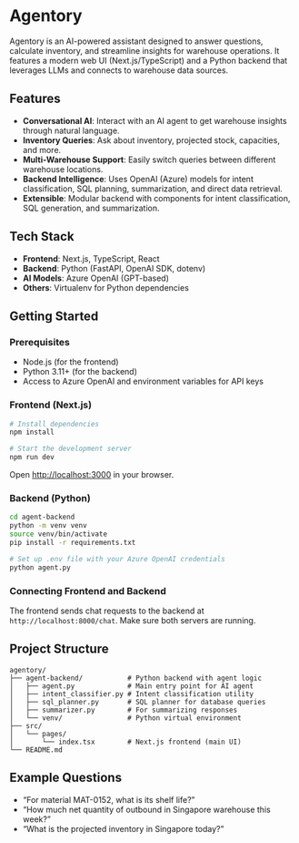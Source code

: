 # Agentory

Agentory is an AI-powered assistant designed to answer questions, calculate inventory, and streamline insights for warehouse operations. It features a modern web UI (Next.js/TypeScript) and a Python backend that leverages LLMs and connects to warehouse data sources.

## Features

- **Conversational AI**: Interact with an AI agent to get warehouse insights through natural language.
- **Inventory Queries**: Ask about inventory, projected stock, capacities, and more.
- **Multi-Warehouse Support**: Easily switch queries between different warehouse locations.
- **Backend Intelligence**: Uses OpenAI (Azure) models for intent classification, SQL planning, summarization, and direct data retrieval.
- **Extensible**: Modular backend with components for intent classification, SQL generation, and summarization.

## Tech Stack

- **Frontend**: Next.js, TypeScript, React
- **Backend**: Python (FastAPI, OpenAI SDK, dotenv)
- **AI Models**: Azure OpenAI (GPT-based)
- **Others**: Virtualenv for Python dependencies

## Getting Started

### Prerequisites

- Node.js (for the frontend)
- Python 3.11+ (for the backend)
- Access to Azure OpenAI and environment variables for API keys

### Frontend (Next.js)

```bash
# Install dependencies
npm install

# Start the development server
npm run dev
```
Open [http://localhost:3000](http://localhost:3000) in your browser.

### Backend (Python)

```bash
cd agent-backend
python -m venv venv
source venv/bin/activate
pip install -r requirements.txt

# Set up .env file with your Azure OpenAI credentials
python agent.py
```

### Connecting Frontend and Backend

The frontend sends chat requests to the backend at `http://localhost:8000/chat`. Make sure both servers are running.

## Project Structure

```
agentory/
├── agent-backend/           # Python backend with agent logic
│   ├── agent.py             # Main entry point for AI agent
│   ├── intent_classifier.py # Intent classification utility
│   ├── sql_planner.py       # SQL planner for database queries
│   ├── summarizer.py        # For summarizing responses
│   └── venv/                # Python virtual environment
├── src/
│   └── pages/
│       └── index.tsx        # Next.js frontend (main UI)
└── README.md
```

## Example Questions

- “For material MAT-0152, what is its shelf life?”
- “How much net quantity of outbound in Singapore warehouse this week?”
- “What is the projected inventory in Singapore today?”
